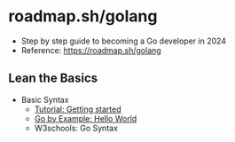 # roadmap.sh/golang

- Step by step guide to becoming a Go developer in 2024
- Reference: https://roadmap.sh/golang

## Lean the Basics

- Basic Syntax
  - [Tutorial: Getting started](https://github.com/thanhlt-1007/go.dev_tutorial_getting_started)
  - [Go by Example: Hello World](https://github.com/thanhlt-1007/gobyexample.com_hello_world)
  - W3schools: Go Syntax
